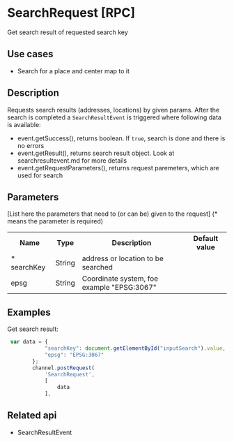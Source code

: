 # SearchRequest [RPC]

Get search result of requested search key

## Use cases

- Search for a place and center map to it

## Description

Requests search results (addresses, locations) by given params. After the search is completed a ``SearchResultEvent`` is triggered where following data is available:
- event.getSuccess(), returns boolean. If ``true``, search is done and there is no errors
- event.getResult(), returns search result object. Look at searchresultevent.md for more details
- event.getRequestParameters(), returns request paremeters, which are used for search

## Parameters

[List here the parameters that need to (or can be) given to the request]
(* means the parameter is required)

<table class="table">
<tr>
  <th> Name</th><th> Type</th><th> Description</th><th> Default value</th>
</tr>
<tr>
  <td>* searchKey</td><td> String </td><td> address or location to be searched</td><td> </td>
</tr>
<tr>
  <td> epsg </td><td> String </td><td> Coordinate system, foe example "EPSG:3067"</td><td> </td>
</tr>
</table>

## Examples

Get search result:
```javascript
 var data = {
            "searchKey": document.getElementById("inputSearch").value,
            "epsg": "EPSG:3067"
        };
        channel.postRequest(
            'SearchRequest',
            [
                data
            ],
```

## Related api

- SearchResultEvent